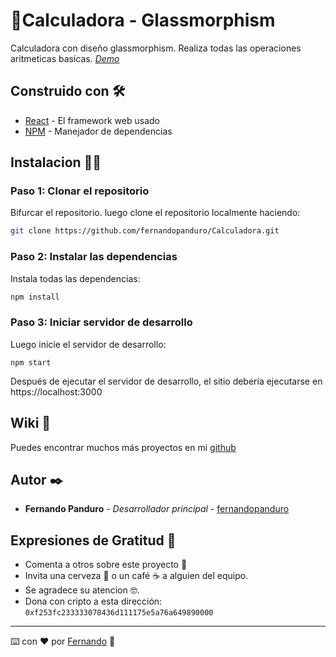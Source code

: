 # 📱Calculadora - Glassmorphism

Calculadora con diseño glassmorphism. Realiza todas las operaciones aritmeticas basicas. _[Demo](https://calculadora-glassmorphism.netlify.app/)_


## Construido con 🛠️

* [React](https://create-react-app.dev/) - El framework web usado
* [NPM](https://www.npmjs.com/) - Manejador de dependencias

## Instalacion 🧑‍💻

### Paso 1: Clonar el repositorio

Bifurcar el repositorio. luego clone el repositorio localmente haciendo:

```bash
git clone https://github.com/fernandopanduro/Calculadora.git
```

### Paso 2: Instalar las dependencias

Instala todas las dependencias:

```bash
npm install
```

### Paso 3: Iniciar servidor de desarrollo

Luego inicie el servidor de desarrollo:
```
npm start
```
Después de ejecutar el servidor de desarrollo, el sitio debería ejecutarse en https://localhost:3000


## Wiki 📖

Puedes encontrar muchos más proyectos en mi [github](https://github.com/fernandopanduro)


## Autor ✒️

* **Fernando Panduro** - *Desarrollador principal* - [fernandopanduro](https://github.com/fernandopanduro)


## Expresiones de Gratitud 🎁

* Comenta a otros sobre este proyecto 📢
* Invita una cerveza 🍺 o un café ☕ a alguien del equipo. 
* Se agradece su atencion 🤓.
* Dona con cripto a esta dirección: `0xf253fc233333078436d111175e5a76a649890000`


---
⌨️ con ❤️ por [Fernando](https://github.com/fernandopanduro) 👑


